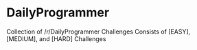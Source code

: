 # DailyProgrammer
Collection of /r/DailyProgrammer Challenges
Consists of [EASY], [MEDIUM], and [HARD] Challenges
